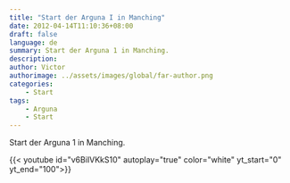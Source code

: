 ```yaml
---
title: "Start der Arguna I in Manching"
date: 2012-04-14T11:10:36+08:00
draft: false
language: de
summary: Start der Arguna 1 in Manching.
description: 
author: Victor
authorimage: ../assets/images/global/far-author.png
categories: 
    - Start
tags:
    - Arguna
    - Start 
---
```


Start der Arguna 1 in Manching.

{{< youtube id="v6BiIVKkS10" autoplay="true" color="white" yt_start="0" yt_end="100">}}
